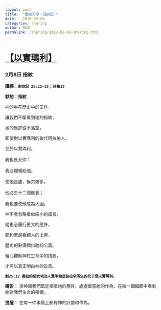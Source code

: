 ```yaml
---
layout: post
title:  "讀經分享：【指纹】"
date:   2018-02-08
categories: sharing
author: 钱斌
permalink: /sharing/2018-02-08-sharing.html
---
```


[【以實瑪利】](/daily/2018-02-08-daily.html)
===========

### 2月8日 指紋

**讀經：`創世記 25:12-18`；`詩篇18`**

**默想：指紋**

神的手在歷史中的工作，

讓我們不斷看到祂的指紋，

祂的應許從不落空，

即使對以實瑪利的後代阿拉伯人。

<pre>至於以實瑪利，

我也應允你：

我必賜福給他，

使他昌盛，極其繁多。

他必生十二個族長；

我也要使他成為大國。</pre>

神不會忽略看似細小的諾言，

祂更必履行更大的應許，

耶和華是看顧人的上帝，

歷史的點滴顯出祂的公義。

留心觀察神在生命中的指紋，

才可以真正明白神的旨意。

**`創25:12 撒拉的使女埃及人夏甲給亞伯拉罕所生的兒子是以實瑪利。`**

**禱告：**
求神讓我們堅定相信祂的應許，處處留意祂的作為，在每一個細節中看到祂對我們生命的帶領。

**提醒：**
在每一件事情上都有神的計劃和作為。
